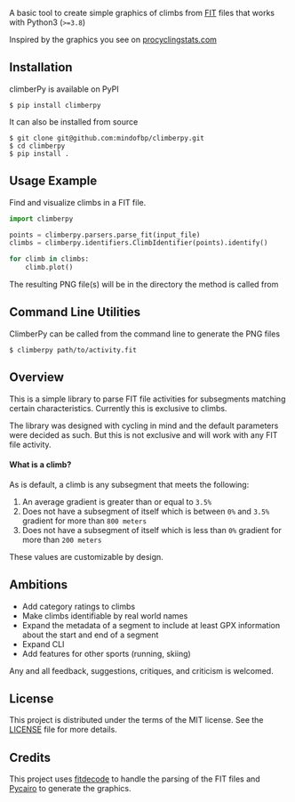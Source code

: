 A basic tool to create simple graphics of climbs from [FIT](https://developer.garmin.com/fit/overview/) files that works with Python3 (`>=3.8`)

Inspired by the graphics you see on [procyclingstats.com](https://www.procyclingstats.com/)

## Installation
climberPy is available on PyPI
```shell
$ pip install climberpy
```

It can also be installed from source
```shell
$ git clone git@github.com:mindofbp/climberpy.git
$ cd climberpy
$ pip install .
```

## Usage Example
Find and visualize climbs in a FIT file.
```python
import climberpy

points = climberpy.parsers.parse_fit(input_file)
climbs = climberpy.identifiers.ClimbIdentifier(points).identify()

for climb in climbs:
    climb.plot()
```

The resulting PNG file(s) will be in the directory the method is called from

## Command Line Utilities
ClimberPy can be called from the command line to generate the PNG files

```shell
$ climberpy path/to/activity.fit
```

## Overview
This is a simple library to parse FIT file activities for subsegments matching certain characteristics. Currently this is exclusive to climbs.

The library was designed with cycling in mind and the default parameters were decided as such. But this is not exclusive and will work with any FIT file activity.

#### What is a climb?
As is default, a climb is any subsegment that meets the following:
1) An average gradient is greater than or equal to `3.5%`
2) Does not have a subsegment of itself which is between `0%` and `3.5%` gradient for more than `800 meters`
3) Does not have a subsegment of itself which is less than `0%` gradient for more than `200 meters`

These values are customizable by design.

## Ambitions
- Add category ratings to climbs
- Make climbs identifiable by real world names
- Expand the metadata of a segment to include at least GPX information about the start and end of a segment
- Expand CLI
- Add features for other sports (running, skiing)

Any and all feedback, suggestions, critiques, and criticism is welcomed.

## License
This project is distributed under the terms of the MIT license. See the [LICENSE](/LICENSE) file for more details.

## Credits
This project uses [fitdecode](https://github.com/polyvertex/fitdecode) to handle the parsing of the FIT files and [Pycairo](https://github.com/pygobject/pycairo) to generate the graphics.
